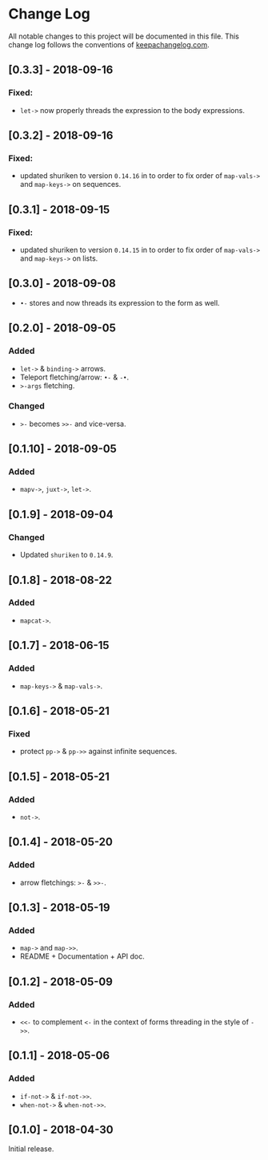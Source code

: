 # Change Log
All notable changes to this project will be documented in this file. This change log follows the conventions of [keepachangelog.com](http://keepachangelog.com/).

## [0.3.3] - 2018-09-16
### Fixed:
- `let->` now properly threads the expression to the body expressions.

## [0.3.2] - 2018-09-16
### Fixed:
- updated shuriken to version `0.14.16` in to order to fix order of
  `map-vals->` and `map-keys->` on sequences.

## [0.3.1] - 2018-09-15
### Fixed:
- updated shuriken to version `0.14.15` in to order to fix order of
  `map-vals->` and `map-keys->` on lists.

## [0.3.0] - 2018-09-08
- `•-` stores and now threads its expression to the form as well.

## [0.2.0] - 2018-09-05
### Added
- `let->` & `binding->` arrows.
- Teleport fletching/arrow: `•-` & `-•`.
- `>-args` fletching.

### Changed
- `>-` becomes `>>-` and vice-versa.


## [0.1.10] - 2018-09-05
### Added 
- `mapv->`, `juxt->`, `let->`.

## [0.1.9] - 2018-09-04
### Changed
- Updated `shuriken` to `0.14.9`.

## [0.1.8] - 2018-08-22
### Added
- `mapcat->`.

## [0.1.7] - 2018-06-15
### Added
- `map-keys->` & `map-vals->`.

## [0.1.6] - 2018-05-21
### Fixed
- protect `pp->` & `pp->>` against infinite sequences.

## [0.1.5] - 2018-05-21
### Added
- `not->`.

## [0.1.4] - 2018-05-20
### Added
- arrow fletchings: `>-` & `>>-`.

## [0.1.3] - 2018-05-19
### Added
- `map->` and `map->>`.
- README + Documentation + API doc.

## [0.1.2] - 2018-05-09
### Added
- `<<-` to complement `<-` in the context of forms threading in the style
  of `->>`.

## [0.1.1] - 2018-05-06
### Added
- `if-not->` & `if-not->>`.
- `when-not->` & `when-not->>`.

## [0.1.0] - 2018-04-30
Initial release.
